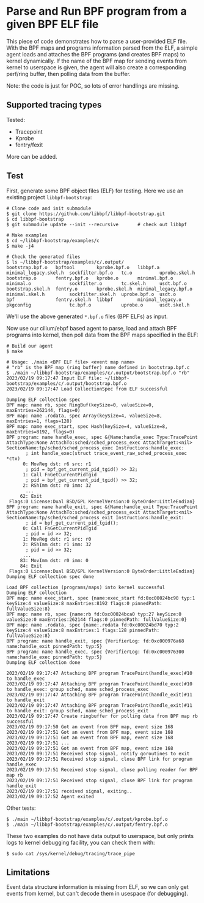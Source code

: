 # Parse and Run BPF program from a given BPF ELF file

This piece of code demonstrates how to parse a user-provided ELF file.
With the BPF maps and programs information parsed from the ELF, a simple agent
loads and attaches the BPF programs (and creates BPF maps) to kernel dynamically.
If the name of the BPF map for sending events from kernel to userspace is given,
the agent will also create a corresponding perf/ring buffer, then polling data
from the buffer.

Note: the code is just for POC, so lots of error handlings are missing.

## Supported tracing types

Tested:

* Tracepoint
* Kprobe
* fentry/fexit

More can be added.

## Test

First, generate some BPF object files (ELF) for testing. Here we use an existing
project `libbpf-bootstrap`:

```shell
# Clone code and init submodule
$ git clone https://github.com/libbpf/libbpf-bootstrap.git
$ cd libbpf-bootstrap
$ git submodule update --init --recursive       # check out libbpf

# Make examples
$ cd ~/libbpf-bootstrap/examples/c
$ make -j4

# Check the generated files
$ ls ~/libbpf-bootstrap/examples/c/.output/
bootstrap.bpf.o   bpftool        kprobe.bpf.o   libbpf.a              minimal_legacy.skel.h  sockfilter.bpf.o   tc.o          uprobe.skel.h
bootstrap.o       fentry.bpf.o   kprobe.o       minimal.bpf.o         minimal.o              sockfilter.o       tc.skel.h     usdt.bpf.o
bootstrap.skel.h  fentry.o       kprobe.skel.h  minimal_legacy.bpf.o  minimal.skel.h         sockfilter.skel.h  uprobe.bpf.o  usdt.o
bpf               fentry.skel.h  libbpf         minimal_legacy.o      pkgconfig              tc.bpf.o           uprobe.o      usdt.skel.h
```

We'll use the above generated `*.bpf.o` files (BPF ELFs) as input.

Now use our cilium/ebpf based agent to parse, load and attach BPF programs
into kernel, then poll data from the BPF maps specified in the ELF:

```shell
# Build our agent
$ make
```

```shell
# Usage: ./main <BPF ELF file> <event map name>
# "rb" is the BPF map (ring buffer) name defined in bootstrap.bpf.c
$ ./main ~/libbpf-bootstrap/examples/c/.output/bootstrap.bpf.o "rb"
2023/02/19 09:17:47 Input ELF file: ~/libbpf-bootstrap/examples/c/.output/bootstrap.bpf.o
2023/02/19 09:17:47 Load CollectionSpec from ELF successful

Dumping ELF collection spec
BPF map: name rb, spec RingBuf(keySize=0, valueSize=0, maxEntries=262144, flags=0)
BPF map: name .rodata, spec Array(keySize=4, valueSize=8, maxEntries=1, flags=128)
BPF map: name exec_start, spec Hash(keySize=4, valueSize=8, maxEntries=8192, flags=0)
BPF program: name handle_exec, spec &{Name:handle_exec Type:TracePoint AttachType:None AttachTo:sched/sched_process_exec AttachTarget:<nil> SectionName:tp/sched/sched_process_exec Instructions:handle_exec:
	   ; int handle_exec(struct trace_event_raw_sched_process_exec *ctx)
	  0: MovReg dst: r6 src: r1
	   ; pid = bpf_get_current_pid_tgid() >> 32;
	  1: Call FnGetCurrentPidTgid
	   ; pid = bpf_get_current_pid_tgid() >> 32;
	  2: RShImm dst: r0 imm: 32
	   ...
	 62: Exit
 Flags:0 License:Dual BSD/GPL KernelVersion:0 ByteOrder:LittleEndian}
BPF program: name handle_exit, spec &{Name:handle_exit Type:TracePoint AttachType:None AttachTo:sched/sched_process_exit AttachTarget:<nil> SectionName:tp/sched/sched_process_exit Instructions:handle_exit:
	   ; id = bpf_get_current_pid_tgid();
	  0: Call FnGetCurrentPidTgid
	   ; pid = id >> 32;
	  1: MovReg dst: r1 src: r0
	  2: RShImm dst: r1 imm: 32
	   ; pid = id >> 32;
	  ...
	 83: MovImm dst: r0 imm: 0
	 84: Exit
 Flags:0 License:Dual BSD/GPL KernelVersion:0 ByteOrder:LittleEndian}
Dumping ELF collection spec done

Load BPF collection (programs/maps) into kernel successful
Dumping ELF collection
BPF map: name exec_start, spec {name:exec_start fd:0xc00024bc90 typ:1 keySize:4 valueSize:8 maxEntries:8192 flags:0 pinnedPath: fullValueSize:8}
BPF map: name rb, spec {name:rb fd:0xc00024bca0 typ:27 keySize:0 valueSize:0 maxEntries:262144 flags:0 pinnedPath: fullValueSize:0}
BPF map: name .rodata, spec {name:.rodata fd:0xc00024bd70 typ:2 keySize:4 valueSize:8 maxEntries:1 flags:128 pinnedPath: fullValueSize:8}
BPF program: name handle_exit, spec {VerifierLog: fd:0xc000976a68 name:handle_exit pinnedPath: typ:5}
BPF program: name handle_exec, spec {VerifierLog: fd:0xc000976300 name:handle_exec pinnedPath: typ:5}
Dumping ELF collection done

2023/02/19 09:17:47 Attaching BPF program TracePoint(handle_exec)#10 to handle_exec
2023/02/19 09:17:47 Attaching BPF program TracePoint(handle_exec)#10 to handle_exec: group sched, name sched_process_exec
2023/02/19 09:17:47 Attaching BPF program TracePoint(handle_exit)#11 to handle_exit
2023/02/19 09:17:47 Attaching BPF program TracePoint(handle_exit)#11 to handle_exit: group sched, name sched_process_exit
2023/02/19 09:17:47 Create ringbuffer for polling data from BPF map rb successful
2023/02/19 09:17:50 Got an event from BPF map, event size 168
2023/02/19 09:17:51 Got an event from BPF map, event size 168
2023/02/19 09:17:51 Got an event from BPF map, event size 168
2023/02/19 09:17:51 ...
2023/02/19 09:17:51 Got an event from BPF map, event size 168
2023/02/19 09:17:51 Received stop signal, notify goroutines to exit
2023/02/19 09:17:51 Received stop signal, close BPF link for program handle_exec
2023/02/19 09:17:51 Received stop signal, close polling reader for BPF map rb
2023/02/19 09:17:51 Received stop signal, close BPF link for program handle_exit
2023/02/19 09:17:51 received signal, exiting..
2023/02/19 09:17:52 Agent exited
```

Other tests:

```shell
$ ./main ~/libbpf-bootstrap/examples/c/.output/kprobe.bpf.o
$ ./main ~/libbpf-bootstrap/examples/c/.output/fentry.bpf.o
```

These two examples do not have data output to userspace, but only prints logs
to kernel debugging facility, you can check them with:

```shell
$ sudo cat /sys/kernel/debug/tracing/trace_pipe
```

## Limitations

Event data structure information is missing from ELF, so we can only get events
from kernel, but can't decode them in usespace (for debugging).
